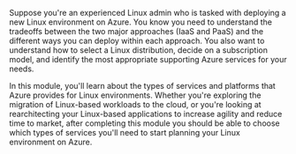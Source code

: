 Suppose you're an experienced Linux admin who is tasked with deploying a new Linux environment on Azure. You know you need to understand the tradeoffs between the two major approaches (IaaS and PaaS) and the different ways you can deploy within each approach. You also want to understand how to select a Linux distribution, decide on a subscription model, and identify the most appropriate supporting Azure services for your needs.

In this module, you'll learn about the types of services and platforms that Azure provides for Linux environments. Whether you're exploring the migration of Linux-based workloads to the cloud, or you're looking at rearchitecting your Linux-based applications to increase agility and reduce time to market, after completing this module you should be able to choose which types of services you'll need to start planning your Linux environment on Azure.

